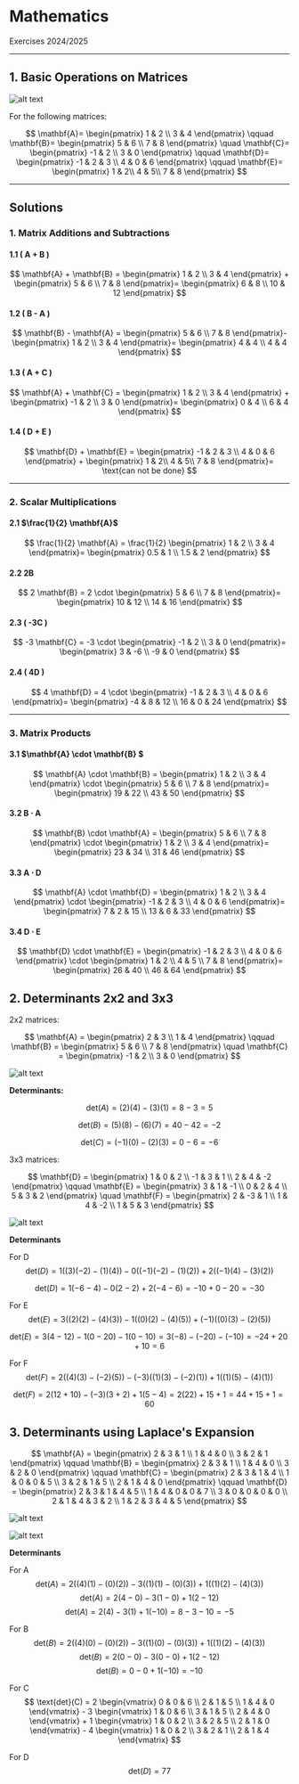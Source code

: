 # Mathematics

Exercises 2024/2025

---

## 1. Basic Operations on Matrices

![alt text](<Screenshot 2024-11-22 at 10.52.17 AM.png>)

For the following matrices:

$$
\mathbf{A}=
\begin{pmatrix}
1 & 2 \\
3 & 4 
\end{pmatrix}
\qquad
\mathbf{B}=
\begin{pmatrix}
5 & 6 \\
7 & 8
\end{pmatrix}
\quad
\mathbf{C}=
\begin{pmatrix}
-1 & 2 \\
3 & 0
\end{pmatrix}
\qquad
\mathbf{D}=
\begin{pmatrix}
-1 & 2 & 3 \\
4 & 0 & 6 
\end{pmatrix}
\qquad
\mathbf{E}=
\begin{pmatrix}
1 & 2\\
4 & 5\\
7 & 8
\end{pmatrix}
$$

---

## Solutions

### 1. Matrix Additions and Subtractions

#### 1.1 \( A + B \)
$$
\mathbf{A} + \mathbf{B} =
\begin{pmatrix}
1 & 2 \\
3 & 4
\end{pmatrix}
+
\begin{pmatrix}
5 & 6 \\
7 & 8
\end{pmatrix}=
\begin{pmatrix}
6 & 8 \\
10 & 12
\end{pmatrix}
$$

#### 1.2 \( B - A \)
$$
\mathbf{B} - \mathbf{A} =
\begin{pmatrix}
5 & 6 \\
7 & 8
\end{pmatrix}-
\begin{pmatrix}
1 & 2 \\
3 & 4
\end{pmatrix}=
\begin{pmatrix}
4 & 4 \\
4 & 4
\end{pmatrix}
$$

#### 1.3 \( A + C \)
$$
\mathbf{A} + \mathbf{C} =
\begin{pmatrix}
1 & 2 \\
3 & 4
\end{pmatrix}
+
\begin{pmatrix}
-1 & 2 \\
3 & 0
\end{pmatrix}=
\begin{pmatrix}
0 & 4 \\
6 & 4
\end{pmatrix}
$$

#### 1.4 \( D + E \)
$$
\mathbf{D} + \mathbf{E} =
\begin{pmatrix}
-1 & 2 & 3 \\
4 & 0 & 6
\end{pmatrix}
+
\begin{pmatrix}
1 & 2\\
4 & 5\\
7 & 8
\end{pmatrix}=
\text{can not be done}
$$



---

### 2. Scalar Multiplications

#### 2.1 $\frac{1}{2} \mathbf{A}$

$$
\frac{1}{2} \mathbf{A} =
\frac{1}{2}
\begin{pmatrix}
1 & 2 \\
3 & 4
\end{pmatrix}=
\begin{pmatrix}
0.5 & 1 \\
1.5 & 2
\end{pmatrix}
$$

#### 2.2 $2 \mathbf{B}$

$$
2 \mathbf{B} =
2 \cdot
\begin{pmatrix}
5 & 6 \\
7 & 8
\end{pmatrix}=
\begin{pmatrix}
10 & 12 \\
14 & 16
\end{pmatrix}
$$

#### 2.3 \( -3C \)

$$
-3 \mathbf{C} =
-3 \cdot
\begin{pmatrix}
-1 & 2 \\
3 & 0
\end{pmatrix}=
\begin{pmatrix}
3 & -6 \\
-9 & 0
\end{pmatrix}
$$

#### 2.4 \( 4D \)

$$
4 \mathbf{D} =
4 \cdot
\begin{pmatrix}
-1 & 2 & 3 \\
4 & 0 & 6
\end{pmatrix}=
\begin{pmatrix}
-4 & 8 & 12 \\
16 & 0 & 24
\end{pmatrix}
$$

---

### 3. Matrix Products

#### 3.1 $\mathbf{A} \cdot \mathbf{B} $

$$
\mathbf{A} \cdot \mathbf{B} =
\begin{pmatrix}
1 & 2 \\
3 & 4
\end{pmatrix}
\cdot
\begin{pmatrix}
5 & 6 \\
7 & 8
\end{pmatrix}=
\begin{pmatrix}
19 & 22 \\
43 & 50
\end{pmatrix}
$$

#### 3.2 $\mathbf{B} \cdot \mathbf{A}$

$$
\mathbf{B} \cdot \mathbf{A} =
\begin{pmatrix}
5 & 6 \\
7 & 8
\end{pmatrix}
\cdot
\begin{pmatrix}
1 & 2 \\
3 & 4
\end{pmatrix}=
\begin{pmatrix}
23 & 34 \\
31 & 46
\end{pmatrix}
$$

#### 3.3 $\mathbf{A} \cdot \mathbf{D}$

$$
\mathbf{A} \cdot \mathbf{D} =
\begin{pmatrix}
1 & 2 \\
3 & 4
\end{pmatrix}
\cdot
\begin{pmatrix}
-1 & 2 & 3 \\
4 & 0 & 6
\end{pmatrix}=
\begin{pmatrix}
7 & 2 & 15 \\
13 & 6 & 33
\end{pmatrix}
$$

#### 3.4 $\mathbf{D} \cdot \mathbf{E}$

$$
\mathbf{D} \cdot \mathbf{E} =
\begin{pmatrix}
-1 & 2 & 3 \\
4 & 0 & 6
\end{pmatrix}
\cdot
\begin{pmatrix}
1 & 2 \\
4 & 5 \\
7 & 8
\end{pmatrix}=
\begin{pmatrix}
26 & 40 \\
46 & 64
\end{pmatrix}
$$

## 2. Determinants 2x2 and 3x3


2x2 matrices:

$$
\mathbf{A} = 
\begin{pmatrix}
2 & 3 \\
1 & 4
\end{pmatrix}
\qquad
\mathbf{B} =
\begin{pmatrix}
5 & 6 \\
7 & 8
\end{pmatrix}
\quad
\mathbf{C} =
\begin{pmatrix}
-1 & 2 \\
3 & 0 
\end{pmatrix}
$$

![alt text](<Screenshot 2024-11-26 at 4.10.14 PM.png>)

**Determinants:**

$$
\text{det}(A) = (2)(4) - (3)(1) = 8 - 3 = 5
$$

$$
\text{det}(B) = (5)(8) - (6)(7) = 40 - 42 = -2
$$

$$
\text{det}(C) = (-1)(0) - (2)(3) = 0 - 6 = -6
$$

3x3 matrices:

$$
\mathbf{D} = 
\begin{pmatrix}
1 & 0 & 2 \\
-1 & 3 & 1 \\
2 & 4 & -2
\end{pmatrix}
\qquad
\mathbf{E} =
\begin{pmatrix}
3 & 1 & -1 \\
0 & 2 & 4 \\
5 & 3 & 2
\end{pmatrix}
\quad
\mathbf{F} =
\begin{pmatrix}
2 & -3 & 1 \\
1 & 4 & -2 \\
1 & 5 & 3
\end{pmatrix}
$$

![alt text](<Screenshot 2024-11-26 at 4.10.26 PM.png>)

**Determinants**

For D
$$
\text{det}(D) = 1((3)(-2) - (1)(4)) - 0((-1)(-2) - (1)(2)) + 2((-1)(4) - (3)(2))
$$

$$
\text{det}(D) = 1(-6 - 4) - 0(2 - 2) + 2(-4 - 6) = -10 + 0 - 20 = -30
$$

For E
$$
\text{det}(E) = 3((2)(2) - (4)(3)) - 1((0)(2) - (4)(5)) + (-1)((0)(3) - (2)(5))
$$

$$
\text{det}(E) = 3(4 - 12) - 1(0 - 20) - 1(0 - 10) = 3(-8) - (-20) - (-10) = -24 + 20 + 10 = 6
$$

For F
$$
\text{det}(F) = 2((4)(3) - (-2)(5)) - (-3)((1)(3) - (-2)(1)) + 1((1)(5) - (4)(1))
$$

$$
\text{det}(F) = 2(12 + 10) - (-3)(3 + 2) + 1(5 - 4) = 2(22) + 15 + 1 = 44 + 15 + 1 = 60
$$

## 3. Determinants using Laplace's Expansion

$$
\mathbf{A} =
\begin{pmatrix}
2 & 3 & 1 \\
1 & 4 & 0 \\
3 & 2 & 1
\end{pmatrix}
\qquad
\mathbf{B} =
\begin{pmatrix}
2 & 3 & 1 \\
1 & 4 & 0 \\
3 & 2 & 0 
\end{pmatrix}
\qquad
\mathbf{C} =
\begin{pmatrix}
2 & 3 & 1 & 4 \\
1 & 0 & 0 & 5 \\
3 & 2 & 1 & 5 \\
2 & 1 & 4 & 0 
\end{pmatrix}
\qquad
\mathbf{D} = 
\begin{pmatrix}
2 & 3 & 1 & 4 & 5 \\
1 & 4 & 0 & 0 & 7 \\
3 & 0 & 0 & 0 & 0 \\
2 & 1 & 4 & 3 & 2 \\
1 & 2 & 3 & 4 & 5 
\end{pmatrix}
$$

![alt text](<Screenshot 2024-11-26 at 4.12.34 PM.png>)

![alt text](<Screenshot 2024-11-26 at 4.13.16 PM.png>)

**Determinants**

For A
$$
\text{det}(A) = 2((4)(1) - (0)(2)) - 3((1)(1) - (0)(3)) + 1((1)(2) - (4)(3))
$$
$$
\text{det}(A) = 2(4 - 0) - 3(1 - 0) + 1(2 - 12)
$$
$$
\text{det}(A) = 2(4) - 3(1) + 1(-10) = 8 - 3 - 10 = -5
$$

For B
$$
\text{det}(B) = 2((4)(0) - (0)(2)) - 3((1)(0) - (0)(3)) + 1((1)(2) - (4)(3))
$$
$$
\text{det}(B) = 2(0 - 0) - 3(0 - 0) + 1(2 - 12)
$$
$$
\text{det}(B) = 0 - 0 + 1(-10) = -10
$$

For C 
$$
\text{det}(C) = 2 \begin{vmatrix} 0 & 0 & 6 \\ 2 & 1 & 5 \\ 1 & 4 & 0 \end{vmatrix} - 3 \begin{vmatrix} 1 & 0 & 6 \\ 3 & 1 & 5 \\ 2 & 4 & 0 \end{vmatrix} + 1 \begin{vmatrix} 1 & 0 & 2 \\ 3 & 2 & 5 \\ 2 & 1 & 0 \end{vmatrix} - 4 \begin{vmatrix} 1 & 0 & 2 \\ 3 & 2 & 1 \\ 2 & 1 & 4 \end{vmatrix}
$$

For D
$$
\text{det}(D) = 77
$$

